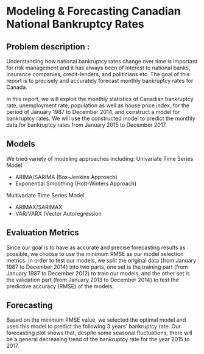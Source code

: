 # Modeling & Forecasting Canadian National Bankruptcy Rates

## Problem description :
Understanding how national bankruptcy rates change over time is important for risk management and it has always been of interest to national banks, insurance companies, credit-lenders, and politicians etc. The goal of this report is to precisely and accurately forecast monthly bankruptcy rates for Canada.

In this report, we will exploit the monthly statistics of Canadian bankruptcy rate, unemployment rate, population as well as house price index, for the period of January 1987 to December 2014, and construct a model for bankruptcy rates. We will use the constructed model to predict the monthly data for bankruptcy rates from January 2015 to  December 2017.

## Models
We tried variety of modeling approaches including:
Univariate Time Series Model
<ul>
<li> ARIMA/SARIMA (Box-Jenkins Approach) </li>
<li> Exponential Smoothing (Holt-Winters Approach) </li>
</ul>
Multivariate Time Series Model
<ul>
<li> ARIMAX/SARIMAX </li>
<li> VAR/VARX (Vector Autoregression </li>
</ul>


## Evaluation Metrics
Since our goal is to have as accurate and precise forecasting results as possible, we choose to use the minimum RMSE as our model selection metrics. In order to test our models, we split the original data (from January 1987 to December 2014) into two parts, one set is the training part (from January 1987 to December 2012) to train our models, and the other set is the validation part (from January 2013 to December 2014) to test the predictive accuracy (RMSE) of the models.

## Forecasting 
Based on the minimum RMSE value, we selected the optimal model and used this model to predict the following 3 years' bankruptcy rate. Our forecasting plot shows that, despite some seasonal fluctuations, there will be a general decreasing trend of the bankruptcy rate for the year 2015 to 2017.

 
 

